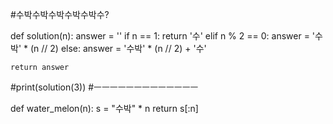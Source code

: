 #수박수박수박수박수박수?

def solution(n):
    answer = ''
    if n == 1:
        return '수'
    elif n % 2 == 0:
        answer = '수박' * (n // 2)
    else:
        answer = '수박' * (n // 2) + '수'

    return answer

#print(solution(3))
#ㅡㅡㅡㅡㅡㅡㅡㅡㅡㅡㅡㅡㅡ

def water_melon(n):
    s = "수박" * n
    return s[:n]
